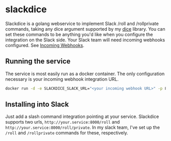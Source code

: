 # slackdice

Slackdice is a golang webservice to implement Slack /roll and /rollprivate commands,
taking any dice argument supported by my [dice](https://github.com/justinian/dice)
library. You can set these commands to be anything you'd like when you configure the
integration on the Slack side. Your Slack team will need incoming webhooks configured.
See [Incoming Webhooks](https://my.slack.com/services/new/incoming-webhook).

## Running the service

The service is most easily run as a docker container. The only configuration necessary
is your incoming webhook integration URL.

```bash
docker run -d -e SLACKDICE_SLACK_URL="<your incoming webhook URL>" -p 8000:8000 --name=slackdice shipway.io/justinian/slackdice
```

## Installing into Slack

Just add a slash command integration pointing at your service. Slackdice supports two
urls, `http://your.service:8000/roll` and `http://your.service:8000/roll/private`. In
my slack team, I've set up the `/roll` and `/rollprivate` commands for these, respectively.
